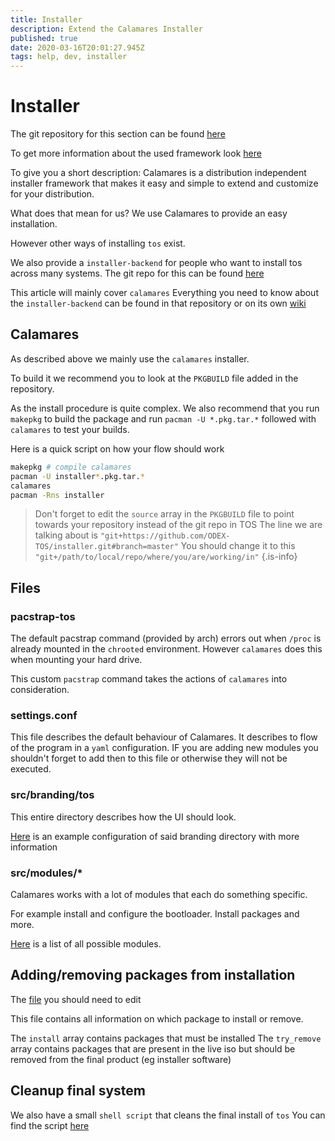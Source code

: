 ```yaml
---
title: Installer
description: Extend the Calamares Installer
published: true
date: 2020-03-16T20:01:27.945Z
tags: help, dev, installer
---
```


# Installer

The git repository for this section can be found [here](https://github.com/ODEX-TOS/installer)

To get more information about the used framework look [here](https://calamares.io/about/)

To give you a short description:
Calamares is a distribution independent installer framework that makes it easy and simple to extend and customize for your distribution.

What does that mean for us?
We use Calamares to provide an easy installation.

However other ways of installing `tos` exist.

We also provide a `installer-backend` for people who want to install tos across many systems.
The git repo for this can be found [here](https://github.com/ODEX-TOS/tos-installer-backend)

This article will mainly cover `calamares`
Everything you need to know about the `installer-backend` can be found in that repository or on its own [wiki](https://github.com/ODEX-TOS/tos-installer-backend/wiki)

## Calamares

As described above we mainly use the `calamares` installer.

To build it we recommend you to look at the `PKGBUILD` file added in the repository.

As the install procedure is quite complex.
We also recommend that you run `makepkg` to build the package and run `pacman -U *.pkg.tar.*` followed with `calamares`
to test your builds.

Here is a quick script on how your flow should work

```bash
makepkg # compile calamares
pacman -U installer*.pkg.tar.*
calamares
pacman -Rns installer
```

> Don't forget to edit the `source` array in the `PKGBUILD` file to point towards your repository instead of the git repo in TOS
> The line we are talking about is `"git+https://github.com/ODEX-TOS/installer.git#branch=master"`
> You should change it to this
> `"git+/path/to/local/repo/where/you/are/working/in"`
{.is-info}

## Files

### pacstrap-tos

The default pacstrap command (provided by arch) errors out when `/proc` is already mounted in the `chrooted` environment.
However `calamares` does this when mounting your hard drive.

This custom `pacstrap` command takes the actions of `calamares` into consideration.

### settings.conf

This file describes the default behaviour of Calamares.
It describes to flow of the program in a `yaml` configuration.
IF you are adding new modules you shouldn't forget to add then to this file or otherwise they will not be executed.

### src/branding/tos

This entire directory describes how the UI should look.

[Here](https://github.com/calamares/calamares/tree/master/src/branding) is an example configuration of said branding directory with more information

### src/modules/*

Calamares works with a lot of modules that each do something specific.

For example install and configure the bootloader.
Install packages and more.

[Here](https://github.com/calamares/calamares/tree/master/src/modules) is a list of all possible modules.

## Adding/removing packages from installation

The [file](https://github.com/ODEX-TOS/installer/blob/master/src/modules/packages/packages.conf) you should need to edit

This file contains all information on which package to install or remove.

The `install` array contains packages that must be installed
The `try_remove` array contains packages that are present in the live iso but should be removed from the final product (eg installer software)

## Cleanup final system

We also have a small `shell script` that cleans the final install of `tos`
You can find the script [here](https://github.com/ODEX-TOS/tools/blob/master/cleanup.sh)





